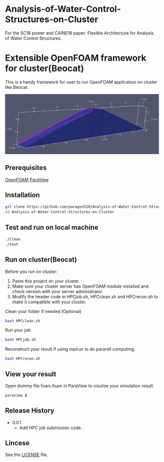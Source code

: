 # Analysis-of-Water-Control-Structures-on-Cluster
For the SC18 poster and CAINE18 paper: Flexible Architecture for Analysis of Water Control Structures.

# Extensible OpenFOAM framework for cluster(Beocat)

This is a handy framework for user to run OpenFOAM application on cluster like Beocat.

![](stlpic.png)

## Prerequisites

[OpenFOAM] 
[ParaView]

## Installation 
```sh
git clone https://github.com/paragon520/Analysis-of-Water-Control-Structures-on-Cluster
cd Analysis-of-Water-Control-Structures-on-Cluster
``` 

## Test and run on local machine  
```sh
./clean
./test 
```
 
## Run on cluster(Beocat)
Before you run on cluster:
1. Paste this project on your cluster. 
2. Make sure your cluster server has OpenFOAM module installed and check version with your server administrator.
3. Modify the header code in HPCjob.sh, HPCclean.sh and HPCrecon.sh to make it compatible with your cluster.

Clean your folder if needed.(Optional)
```sh
bash HPCclean.sh
```

Run your job.
```sh
bash HPCjob.sh
```
Reconstruct your result if using mpirun to do pararell computing. 
```sh
bash HPCrecon.sh
```

## View your result 
Open dummy file foam.foam in ParaView to visulize your simulation result.
```sh
paraview & 
```

## Release History

* 0.0.1
    * Add HPC job submission code.

## Lincese

See the  [LICENSE] file.
 

 [LICENSE]: https://github.com/paragon520/Analysis-of-Water-Control-Structures-on-Cluster/blob/master/LICENSE
 [OpenFOAM]:  https://openfoam.org/download/
[ParaView]: https://www.paraview.org/download/
 